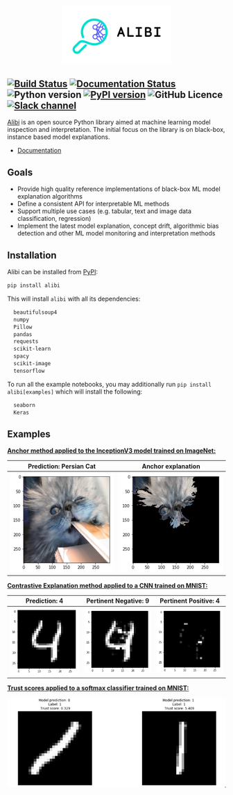<p align="center">
  <img src="doc/source/_static/Alibi_Logo.png" alt="Alibi Logo" width="50%">
</p>

[![Build Status](https://travis-ci.com/SeldonIO/alibi.svg?branch=master)](https://travis-ci.com/SeldonIO/alibi)
[![Documentation Status](https://readthedocs.org/projects/alibi/badge/?version=v0.2.0)](https://docs.seldon.io/projects/alibi/en/v0.2.0/?badge=v0.2.0)
![Python version](https://img.shields.io/badge/python-3.5%20%7C%203.6%20%7C%203.7-blue.svg)
[![PyPI version](https://badge.fury.io/py/alibi.svg)](https://badge.fury.io/py/alibi)
![GitHub Licence](https://img.shields.io/github/license/seldonio/alibi.svg)
[![Slack channel](https://img.shields.io/badge/chat-on%20slack-e51670.svg)](http://seldondev.slack.com/messages/alibi)
---
[Alibi](https://docs.seldon.io/projects/alibi) is an open source Python library aimed at machine learning model inspection and interpretation. The initial focus on the library is on black-box, instance based model explanations.

*  [Documentation](https://docs.seldon.io/projects/alibi)

## Goals
* Provide high quality reference implementations of black-box ML model explanation algorithms
* Define a consistent API for interpretable ML methods
* Support multiple use cases (e.g. tabular, text and image data classification, regression)
* Implement the latest model explanation, concept drift, algorithmic bias detection and other ML
  model monitoring and interpretation methods

## Installation
Alibi can be installed from [PyPI](https://pypi.org/project/alibi):
```bash
pip install alibi
```
This will install `alibi` with all its dependencies:
```bash
  beautifulsoup4
  numpy
  Pillow
  pandas
  requests
  scikit-learn
  spacy
  scikit-image
  tensorflow
```

To run all the example notebooks, you may additionally run `pip install alibi[examples]` which will
install the following:
```bash
  seaborn
  Keras
```

## Examples

[**Anchor method applied to the InceptionV3 model trained on ImageNet:**](examples/anchor_image_imagenet.ipynb)

Prediction: Persian Cat             | Anchor explanation
:-------------------------:|:------------------:
![Persian Cat](doc/source/methods/persiancat.png)| ![Persian Cat Anchor](doc/source/methods/persiancatanchor.png)

[**Contrastive Explanation method applied to a CNN trained on MNIST:**](examples/cem_mnist.ipynb)

Prediction: 4             |  Pertinent Negative: 9               | Pertinent Positive: 4
:-------------------------:|:-------------------:|:------------------:
![mnist_orig](doc/source/methods/mnist_orig.png)  | ![mnsit_pn](doc/source/methods/mnist_pn.png) | ![mnist_pp](doc/source/methods/mnist_pp.png)

[**Trust scores applied to a softmax classifier trained on MNIST:**](examples/trustscore_mnist.ipynb)

![trust_mnist](doc/source/_static/trustscores.png)

